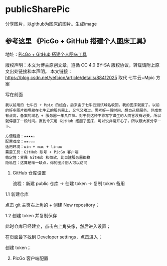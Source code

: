 # publicSharePic
分享图片，以github为图床的图片。生成image

## 参考这里 《PicGo + GitHub 搭建个人图床工具》

地址：[PicGo + GitHub 搭建个人图床工具](https://blog.csdn.net/yefcion/article/details/88412025)

版权声明：本文为博主原创文章，遵循 CC 4.0 BY-SA 版权协议，转载请附上原文出处链接和本声明。
本文链接：https://blog.csdn.net/yefcion/article/details/88412025
取代 七牛云+Mpic 方案

写在前面

    我以前用的 七牛云 + Mpic 的组合，后来由于七牛云测试域名收回，我的图床就废了。以前的好多图片都埋藏在七牛云的服务器上，又气又难过。思考好一段时间，想自己搭服务，但成本有点高，备案的域名 + 服务器一年几百块。对于我这种不靠写字谋生的人而言没有必要，所以就停摆了一段时间。直到今天用 GitHub 搭起了图床，可以说非常开心了。所以跟大家分享一下。

    方便程度：★★★★☆
    配置难度：★★☆☆☆
    适用环境：win + mac + linux
    需要工具：GitHub 账号 + PicGo 客户端
    稳定性：背靠 GitHub 和微软，比自建服务器都稳
    隐私性：这算是唯一缺点，你的图片别人可以访问

1. GitHub 仓库设置

    流程：新建 public 仓库 -> 创建 token -> 复制 token 备用

1.1 新建仓库

点击 git 主页右上角的 + 创建 New repository；

1.2 创建 token 并复制保存

此时仓库已经建立，点击右上角头像，然后进入设置；

在页面最下找到 Developer settings，点击进入；

创建 token；


2. PicGo 客户端配置

